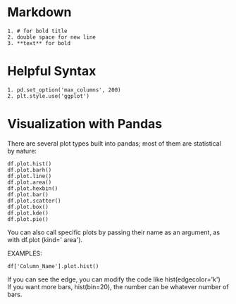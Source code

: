 # Markdown
```
1. # for bold title
2. double space for new line
3. **text** for bold  
```

# Helpful Syntax
```
1. pd.set_option('max_columns', 200)
2. plt.style.use('ggplot')
```


# Visualization with Pandas
There are several plot types built into pandas; most of them are statistical by nature:  

```
df.plot.hist()
df.plot.barh()
df.plot.line()
df.plot.area()
df.plot.hexbin()
df.plot.bar()
df.plot.scatter()
df.plot.box()
df.plot.kde()
df.plot.pie()
```

You can also call specific plots by passing their name as an argument, as with 
df.plot (kind=' area').

EXAMPLES:  
```
df['Column_Name'].plot.hist()
```   
If you can see the edge, you can modify the code like hist(edgecolor='k')    
If you want more bars, hist(bin=20), the number can be whatever number of bars.

